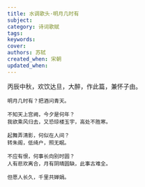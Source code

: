 ```yaml
---
title: 水调歌头·明月几时有
subject: 
category: 诗词歌赋
tags: 
keywords: 
cover: 
authors: 苏轼
created_when: 宋朝
updated_when: 
---
```


丙辰中秋，欢饮达旦，大醉，作此篇，兼怀子由。

```
明月几时有？把酒问青天。

不知天上宫阙，今夕是何年？
我欲乘风归去，又恐琼楼玉宇，高处不胜寒。

起舞弄清影，何似在人间？
转朱阁，低绮户，照无眠。

不应有恨，何事长向别时圆？
人有悲欢离合，月有阴晴圆缺，此事古难全。

但愿人长久，千里共婵娟。
```
